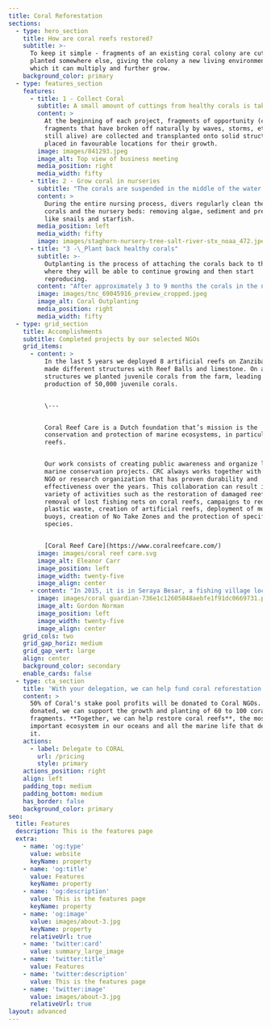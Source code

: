 ```yaml
---
title: Coral Reforestation
sections:
  - type: hero_section
    title: How are coral reefs restored?
    subtitle: >-
      To keep it simple - fragments of an existing coral colony are cut &
      planted somewhere else, giving the colony a new living environment in
      which it can multiply and further grow.
    background_color: primary
  - type: features_section
    features:
      - title: 1 - Collect Coral
        subtitle: A small amount of cuttings from healthy corals is taken.
        content: >
          At the beginning of each project, fragments of opportunity (coral
          fragments that have broken off naturally by waves, storms, etc. but
          still alive) are collected and transplanted onto solid structures
          placed in favourable locations for their growth.
        image: images/841293.jpeg
        image_alt: Top view of business meeting
        media_position: right
        media_width: fifty
      - title: 2 - Grow coral in nurseries
        subtitle: "The corals are suspended in the middle of the water column with a constant stream of nutrients passing by and closer to the sunlight.\_ Both of these factors means the corals are in optimum conditions to grow."
        content: >
          During the entire nursing process, divers regularly clean the new
          corals and the nursery beds: removing algae, sediment and predators
          like snails and starfish.
        media_position: left
        media_width: fifty
        image: images/staghorn-nursery-tree-salt-river-stx_noaa_472.jpeg
      - title: "3 -\_Plant back healthy corals"
        subtitle: >-
          Outplanting is the process of attaching the corals back to the reef,
          where they will be able to continue growing and then start
          reproducing.
        content: "After approximately 3 to 9 months the corals in the nurseries have grown sufficiently.  The corals are moved carefully to the area where we plan to reforest, to regenerate damaged sections of the reef and strengthen resilience. The corals are reattached to reefs piece by piece with cement, zip ties, and nails.\_\n"
        image: images/tnc_69045916_preview_cropped.jpeg
        image_alt: Coral Outplanting
        media_position: right
        media_width: fifty
  - type: grid_section
    title: Accomplishments
    subtitle: Completed projects by our selected NGOs
    grid_items:
      - content: >
          In the last 5 years we deployed 8 artificial reefs on Zanzibar. We
          made different structures with Reef Balls and limestone. On all
          structures we planted juvenile corals from the farm, leading to the
          production of 50,000 juvenile corals.


          \---


          Coral Reef Care is a Dutch foundation that’s mission is the
          conservation and protection of marine ecosystems, in particular coral
          reefs.


          Our work consists of creating public awareness and organize local
          marine conservation projects. CRC always works together with a local
          NGO or research organization that has proven durability and
          effectiveness over the years. This collaboration can result in a wide
          variety of activities such as the restoration of damaged reefs,
          removal of lost fishing nets on coral reefs, campaigns to reduce
          plastic waste, creation of artificial reefs, deployment of mooring
          buoys, creation of No Take Zones and the protection of specific marine
          species.


          [Coral Reef Care](https://www.coralreefcare.com/)
        image: images/coral reef care.svg
        image_alt: Eleanor Carr
        image_position: left
        image_width: twenty-five
        image_align: center
      - content: "In 2015, it is in Seraya Besar, a fishing village located in the region of East Nusa Tenggara in Indonesia, that the Coral Guardian team realizes the difficulties of these inhabitants to meet their needs. Indeed, they had to go fishing further and further away in order to meet the food and economic needs of their families.\n\nIn 4 years, our efforts have led to the protection of a 1,2 HA marine area, 40 000 corals transplanted, 30 times more fish on our restored area and the creation of 30 local jobs.\n\n\\---\n\nCoral Guardian is a French NGO\_acting internationally, and founded in 2012, which aims to\_protect coral reef ecosystems\_by\_implicating local communities\_and\_raising awareness\_among the general public.\n\n[Coral Guardian](https://www.coralguardian.org/)\n"
        image: images/coral guardian-736e1c12605848aebfe1f91dc0669731.png
        image_alt: Gordon Norman
        image_position: left
        image_width: twenty-five
        image_align: center
    grid_cols: two
    grid_gap_horiz: medium
    grid_gap_vert: large
    align: center
    background_color: secondary
    enable_cards: false
  - type: cta_section
    title: 'With your delegation, we can help fund coral reforestation projects.'
    content: >
      50% of Coral's stake pool profits will be donated to Coral NGOs. With $500
      donated, we can support the growth and planting of 60 to 100 coral
      fragments. **Together, we can help restore coral reefs**, the most
      important ecosystem in our oceans and all the marine life that depends on
      it.
    actions:
      - label: Delegate to CORAL
        url: /pricing
        style: primary
    actions_position: right
    align: left
    padding_top: medium
    padding_bottom: medium
    has_border: false
    background_color: primary
seo:
  title: Features
  description: This is the features page
  extra:
    - name: 'og:type'
      value: website
      keyName: property
    - name: 'og:title'
      value: Features
      keyName: property
    - name: 'og:description'
      value: This is the features page
      keyName: property
    - name: 'og:image'
      value: images/about-3.jpg
      keyName: property
      relativeUrl: true
    - name: 'twitter:card'
      value: summary_large_image
    - name: 'twitter:title'
      value: Features
    - name: 'twitter:description'
      value: This is the features page
    - name: 'twitter:image'
      value: images/about-3.jpg
      relativeUrl: true
layout: advanced
---
```

